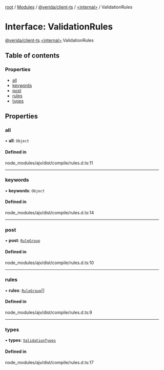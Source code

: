 [root](../README.md) / [Modules](../modules.md) / [@verida/client-ts](../modules/verida_client_ts.md) / [<internal\>](../modules/verida_client_ts._internal_.md) / ValidationRules

# Interface: ValidationRules

[@verida/client-ts](../modules/verida_client_ts.md).[<internal\>](../modules/verida_client_ts._internal_.md).ValidationRules

## Table of contents

### Properties

- [all](verida_client_ts._internal_.ValidationRules.md#all)
- [keywords](verida_client_ts._internal_.ValidationRules.md#keywords)
- [post](verida_client_ts._internal_.ValidationRules.md#post)
- [rules](verida_client_ts._internal_.ValidationRules.md#rules)
- [types](verida_client_ts._internal_.ValidationRules.md#types)

## Properties

### all

• **all**: `Object`

#### Defined in

node_modules/ajv/dist/compile/rules.d.ts:11

___

### keywords

• **keywords**: `Object`

#### Defined in

node_modules/ajv/dist/compile/rules.d.ts:14

___

### post

• **post**: [`RuleGroup`](verida_client_ts._internal_.RuleGroup.md)

#### Defined in

node_modules/ajv/dist/compile/rules.d.ts:10

___

### rules

• **rules**: [`RuleGroup`](verida_client_ts._internal_.RuleGroup.md)[]

#### Defined in

node_modules/ajv/dist/compile/rules.d.ts:9

___

### types

• **types**: [`ValidationTypes`](../modules/verida_client_ts._internal_.md#validationtypes)

#### Defined in

node_modules/ajv/dist/compile/rules.d.ts:17
